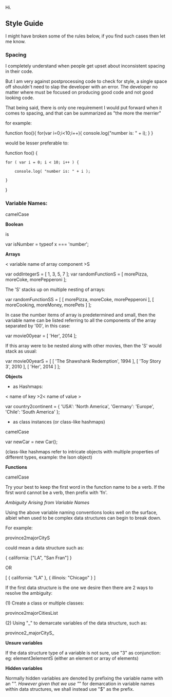 

Hi.


## Style Guide

I might have broken some of the rules below, if you find such cases then let me know.


### Spacing

I completely understand when people get upset about inconsistent spacing in their code.

But I am very against postprocessing code to check for style, a single space off shouldn't need
to slap the developer with an error. The developer no matter where must be focused on producing good
code and not good looking code.

That being said, there is only one requirement I would put forward when it comes to spacing, and
that can be summarized as "the more the merrier"

for example:

  function foo(){
    for(var i=0;i<10;i++){
        console.log("number is: " + i);
    }
  }

would be lesser preferable to:

  function foo() {

    for ( var i = 0; i < 10; i++ ) {

        console.log( "number is: " + i );

    }

  }



### Variable Names:

camelCase


**Boolean**

is<name>

  var isNumber = typeof x === 'number';


**Arrays**

< variable name of array component >S

  var oddIntegerS = [ 1, 3, 5, 7 ];
  var randomFunctionS = [ morePizza, moreCoke, morePepperoni ];

The 'S' stacks up on multiple nesting of arrays:

  var randomFunctionSS = [ [ morePizza, moreCoke, morePepperoni ], [ moreCooking, moreMoney, morePets ] ];



In case the number items of array is predetermined and small,
then the variable name can be listed referring to all the components of the array separated by '00', in this case:

  var movie00year = [ 'Her', 2014 ];

If this array were to be nested along with other movies, then the 'S' would stack as usual:

  var movie00yearS = [ [ 'The Shawshank Redemption', 1994 ], [ 'Toy Story 3', 2010 ], [ 'Her', 2014 ] ];




**Objects**

- as Hashmaps:

< name of key >2< name of value >

  var country2continent = { 'USA': 'North America', 'Germany': 'Europe', 'Chile': 'South America' };

- as class instances (or class-like hashmaps)

camelCase

  var newCar = new Car();

(class-like hashmaps refer to intricate objects with multiple properties of different types,
  example: the lson object)

**Functions**

camelCase  

Try your best to keep the first word in the function name to be a verb.
If the first word cannot be a verb, then prefix with 'fn'.

*Ambiguity Arising from Variable Names*

Using the above variable naming conventions looks well on the surface, albiet when used to be complex
data structures can begin to break down.

For example:

province2majorCityS

could mean a data structure such as:

{
   california: ["LA", "San Fran"]
}

OR

[ { california: "LA" }, { illinois: "Chicago" } ]


If the first data structure is the one we desire then there are 2 ways to resolve the ambiguity:

(1) Create a class or multiple classes:

province2majorCitiesList

(2) Using "_" to demarcate variables of the data structure, such as:

province2_majorCityS_



**Unsure variables**

If the data structure type of a variable is not sure, use "3" as conjunction:
eg: element3elementS (either an element or array of elements)


**Hidden variables**

Normally hidden variables are denoted by prefixing the variable name with an "_".
However given that we use "_" for demarcation in variable names within data structures,
we shall instead use "$" as the prefix.

